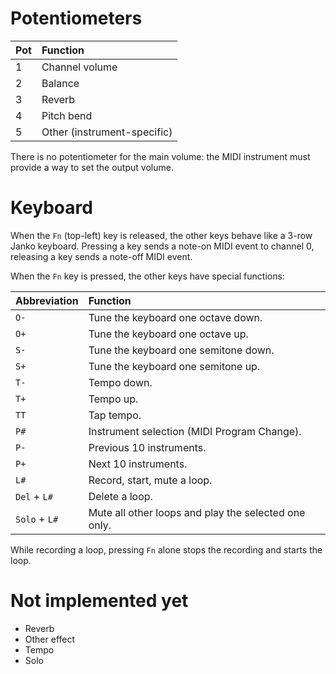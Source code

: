 
Potentiometers
==============

| Pot | Function                    |
|:----|:----------------------------|
| 1   | Channel volume              |
| 2   | Balance                     |
| 3   | Reverb                      |
| 4   | Pitch bend                  |
| 5   | Other (instrument-specific) |

There is no potentiometer for the main volume: the MIDI instrument must provide
a way to set the output volume.

Keyboard
========

When the `Fn` (top-left) key is released, the other keys behave like a 3-row Janko keyboard.
Pressing a key sends a note-on MIDI event to channel 0, releasing a key sends a note-off MIDI event.

When the `Fn` key is pressed, the other keys have special functions:

| Abbreviation  | Function                                             |
|:--------------|:-----------------------------------------------------|
| `O-`          | Tune the keyboard one octave down.                   |
| `O+`          | Tune the keyboard one octave up.                     |
| `S-`          | Tune the keyboard one semitone down.                 |
| `S+`          | Tune the keyboard one semitone up.                   |
| `T-`          | Tempo down.                                          |
| `T+`          | Tempo up.                                            |
| `TT`          | Tap tempo.                                           |
| `P#`          | Instrument selection (MIDI Program Change).          |
| `P-`          | Previous 10 instruments.                             |
| `P+`          | Next 10 instruments.                                 |
| `L#`          | Record, start, mute a loop.                          |
| `Del` + `L#`  | Delete a loop.                                       |
| `Solo` + `L#` | Mute all other loops and play the selected one only. |

While recording a loop, pressing `Fn` alone stops the recording and starts the loop.

Not implemented yet
===================

* Reverb
* Other effect
* Tempo
* Solo
